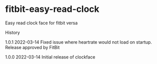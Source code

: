 # fitbit-easy-read-clock
Easy read clock face for fitbit versa

History

1.0.1 2022-03-14 Fixed issue where heartrate would not load on startup. Release approved by FitBit

1.0.0 2022-03-14 Initial release of clockface
